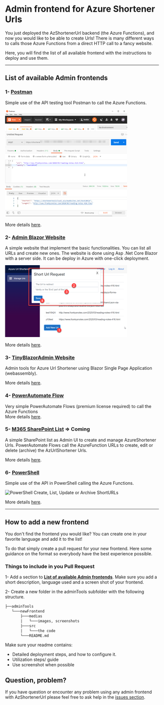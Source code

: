 # Admin frontend for Azure Shortener Urls

You just deployed the AzShortenerUrl backend (the Azure Functions), and now you would like to be able to create Urls! There is many different ways to calls those Azure Functions from a direct HTTP call to a fancy website. 

Here, you will find the list of all available frontend with the instructions to deploy and use them.

---

## List of available Admin frontends


### 1- [Postman](postman/README.md)

Simple use of the API testing tool Postman to call the Azure Functions.

![Postman Create ShotUrl](medias/postman_createShotUrl.png)

More details [here](postman/README.md).


### 2- [Admin Blazor Website](adminBlazorWebsite/README.md)

A simple website that implement the basic functionalities. You can list all URLs and create new ones. The website is done using Asp .Net Core Blazor with a server side. It can be deploy in Azure with one-click deployment.  

![Postman Create ShotUrl](medias/adminBlazorWebsite.png)

More details [here](adminBlazorWebsite/README.md).


### 3- [TinyBlazorAdmin Website](https://github.com/FBoucher/TinyBlazorAdmin)
Admin tools for Azure Url Shortener using Blazor Single Page Application (webassembly).

More details [here](https://github.com/FBoucher/TinyBlazorAdmin).


### 4- [PowerAutomate Flow](PowerAutomateFlow/README.md)
Very simple PowerAutomate Flows (premium license required) to call the Azure Functions  
More details [here](PowerAutomateFlow/README.md).


### 5- [M365 SharePoint List](SharePointList/README.md) => Coming
A simple SharePoint list as Admin UI to create and manage AzureShortener Urls. PowerAutomate Flows call the AzureFunction URLs to create, edit or delete (archive) the AzUrlShortener Urls.

More details [here](SharePointList/README.md).


### 6- [PowerShell](PowerShell/README.md)

Simple use of the API in PowerShell calling the Azure Functions.

![PowerShell Create, List, Update or Archive ShortURLs](medias/RunPowerShell.jpg)

More details [here](PowerShell/README.md).

---

## How to add a new frontend

You don't find the frontend you would like? You can create one in your favorite language and add it to the list!

To do that simply create a pull request for your new frontend. Here some guidance on the format so everybody have the best experience possible.

### Things to include in you Pull Request

1- Add a section to **[List of available Admin frontends](#list-of-available-admin-frontends)**. Make sure you add a short description, language used and a screen shot of your frontend.

2- Create a new folder in the adminTools subfolder with the following structure.

```
├──adminTools
   └───newFrontend
       ├───medias
       |   └───images, screenshots
       ├───src
       |   └───the code
       └───README.md
```

Make sure your readme contains:
- Detailed deployment steps, and how to configure it.
- Utilization steps/ guide
- Use screenshot when possible


## Question, problem?

If you have question or encounter any problem using any admin frontend with AzShortenerUrl please feel free to ask help in the [issues section](https://github.com/FBoucher/AzUrlShortener/issues).